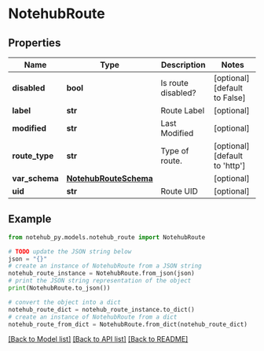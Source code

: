 # NotehubRoute

## Properties

| Name           | Type                                            | Description        | Notes                          |
| -------------- | ----------------------------------------------- | ------------------ | ------------------------------ |
| **disabled**   | **bool**                                        | Is route disabled? | [optional] [default to False]  |
| **label**      | **str**                                         | Route Label        | [optional]                     |
| **modified**   | **str**                                         | Last Modified      | [optional]                     |
| **route_type** | **str**                                         | Type of route.     | [optional] [default to 'http'] |
| **var_schema** | [**NotehubRouteSchema**](NotehubRouteSchema.md) |                    | [optional]                     |
| **uid**        | **str**                                         | Route UID          | [optional]                     |

## Example

```python
from notehub_py.models.notehub_route import NotehubRoute

# TODO update the JSON string below
json = "{}"
# create an instance of NotehubRoute from a JSON string
notehub_route_instance = NotehubRoute.from_json(json)
# print the JSON string representation of the object
print(NotehubRoute.to_json())

# convert the object into a dict
notehub_route_dict = notehub_route_instance.to_dict()
# create an instance of NotehubRoute from a dict
notehub_route_from_dict = NotehubRoute.from_dict(notehub_route_dict)
```

[[Back to Model list]](../README.md#documentation-for-models) [[Back to API list]](../README.md#documentation-for-api-endpoints) [[Back to README]](../README.md)
